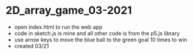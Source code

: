 # 2D_array_game_03-2021
- open index.html to run the web app
- code in sketch.js is mine and all other code is from the p5.js library
- use arrow keys to move the blue ball to the green goal 10 times to win
- created 03/21
